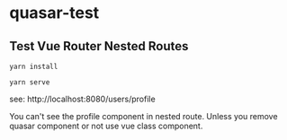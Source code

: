 # quasar-test

## Test Vue Router Nested Routes
```
yarn install

yarn serve
```
see: http://localhost:8080/users/profile

You can't see the profile component in nested route.
Unless you remove quasar component or not use vue class component.